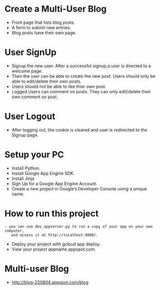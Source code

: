# Create a Multi-User Blog
  - Front page that lists blog posts.
  - A form to submit new entries.
  - Blog posts have their own page.
  
 # User SignUp
   - Signup the new user. After a successful signup,a user is directed to a welcome page.
   - Then the user can be able to create the new post. Users should only be able to edit/delete their own posts.
   - Users should not be able to like thier own post.
   - Logged Users can comment on posts. They can only edit/delete their own comment on post.
   
 # User Logout
  - After logging out, the cookie is cleared and user is redirected to the Signup page.
    
 # Setup your PC
  - Install Python.
   - Install Google App Engine SDK.
   - Install Jinja
   - Sign Up for a Google App Engine Account.
   - Create a new project in Google’s Developer Console using a unique name.
        
 # How to run this project   
    - you can use dev_appserver.py to run a copy of your app on your own computer, 
       and access it at http://localhost:8080/.
 
   - Deploy your project with gcloud app deploy.
   - View your project  appname.appspot.com.
   
 # Multi-user Blog
   - http://blog-220804.appspot.com/blog
 

